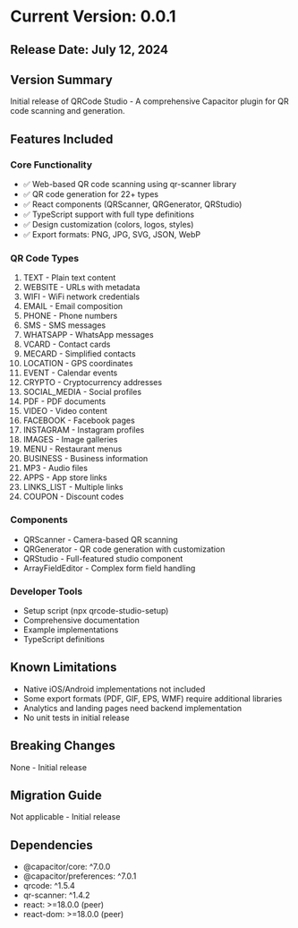 # Current Version: 0.0.1

## Release Date: July 12, 2024

## Version Summary
Initial release of QRCode Studio - A comprehensive Capacitor plugin for QR code scanning and generation.

## Features Included

### Core Functionality
- ✅ Web-based QR code scanning using qr-scanner library
- ✅ QR code generation for 22+ types
- ✅ React components (QRScanner, QRGenerator, QRStudio)
- ✅ TypeScript support with full type definitions
- ✅ Design customization (colors, logos, styles)
- ✅ Export formats: PNG, JPG, SVG, JSON, WebP

### QR Code Types
1. TEXT - Plain text content
2. WEBSITE - URLs with metadata
3. WIFI - WiFi network credentials
4. EMAIL - Email composition
5. PHONE - Phone numbers
6. SMS - SMS messages
7. WHATSAPP - WhatsApp messages
8. VCARD - Contact cards
9. MECARD - Simplified contacts
10. LOCATION - GPS coordinates
11. EVENT - Calendar events
12. CRYPTO - Cryptocurrency addresses
13. SOCIAL_MEDIA - Social profiles
14. PDF - PDF documents
15. VIDEO - Video content
16. FACEBOOK - Facebook pages
17. INSTAGRAM - Instagram profiles
18. IMAGES - Image galleries
19. MENU - Restaurant menus
20. BUSINESS - Business information
21. MP3 - Audio files
22. APPS - App store links
23. LINKS_LIST - Multiple links
24. COUPON - Discount codes

### Components
- QRScanner - Camera-based QR scanning
- QRGenerator - QR code generation with customization
- QRStudio - Full-featured studio component
- ArrayFieldEditor - Complex form field handling

### Developer Tools
- Setup script (npx qrcode-studio-setup)
- Comprehensive documentation
- Example implementations
- TypeScript definitions

## Known Limitations
- Native iOS/Android implementations not included
- Some export formats (PDF, GIF, EPS, WMF) require additional libraries
- Analytics and landing pages need backend implementation
- No unit tests in initial release

## Breaking Changes
None - Initial release

## Migration Guide
Not applicable - Initial release

## Dependencies
- @capacitor/core: ^7.0.0
- @capacitor/preferences: ^7.0.1
- qrcode: ^1.5.4
- qr-scanner: ^1.4.2
- react: >=18.0.0 (peer)
- react-dom: >=18.0.0 (peer)